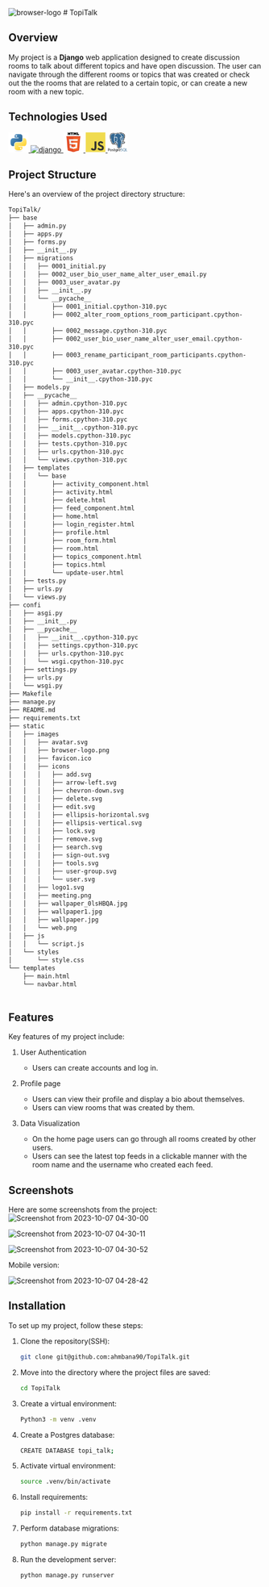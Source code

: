 ![browser-logo](https://github.com/ahmbana90/TopiTalk/assets/124783249/138d5bf2-3367-448c-a266-6edf40f2713f) # TopiTalk 

## Overview

My project is a **Django** web application designed to create discussion rooms to talk about different topics and have open discussion.
The user can navigate through the different rooms  or topics that was created or check out the the rooms that are related to a certain topic, or can create a new room with a new topic.

## Technologies Used

<p align="left"> <a href="https://www.djangoproject.com/" target="_blank" rel="noreferrer">
 <img src="https://raw.githubusercontent.com/devicons/devicon/master/icons/python/python-original.svg" alt="python" width="40" height="40"/> <img src="https://cdn.worldvectorlogo.com/logos/django.svg" alt="django" width="40" height="40"/> </a> <a href="https://www.w3.org/html/" target="_blank" rel="noreferrer"> <img src="https://raw.githubusercontent.com/devicons/devicon/master/icons/html5/html5-original-wordmark.svg" alt="html5" width="40" height="40"/> </a> <a href="https://developer.mozilla.org/en-US/docs/Web/JavaScript" target="_blank" rel="noreferrer"> <img src="https://raw.githubusercontent.com/devicons/devicon/master/icons/javascript/javascript-original.svg" alt="javascript" width="40" height="40"/> </a> <a href="https://www.postgresql.org" target="_blank" rel="noreferrer"> <img src="https://raw.githubusercontent.com/devicons/devicon/master/icons/postgresql/postgresql-original-wordmark.svg" alt="postgresql" width="40" height="40"/> </a> <a href="https://www.python.org" target="_blank" rel="noreferrer"> </a> </p>



## Project Structure

Here's an overview of the project directory structure:

``` 
TopiTalk/
├── base
│   ├── admin.py
│   ├── apps.py
│   ├── forms.py
│   ├── __init__.py
│   ├── migrations
│   │   ├── 0001_initial.py
│   │   ├── 0002_user_bio_user_name_alter_user_email.py
│   │   ├── 0003_user_avatar.py
│   │   ├── __init__.py
│   │   └── __pycache__
│   │       ├── 0001_initial.cpython-310.pyc
│   │       ├── 0002_alter_room_options_room_participant.cpython-310.pyc
│   │       ├── 0002_message.cpython-310.pyc
│   │       ├── 0002_user_bio_user_name_alter_user_email.cpython-310.pyc
│   │       ├── 0003_rename_participant_room_participants.cpython-310.pyc
│   │       ├── 0003_user_avatar.cpython-310.pyc
│   │       └── __init__.cpython-310.pyc
│   ├── models.py
│   ├── __pycache__
│   │   ├── admin.cpython-310.pyc
│   │   ├── apps.cpython-310.pyc
│   │   ├── forms.cpython-310.pyc
│   │   ├── __init__.cpython-310.pyc
│   │   ├── models.cpython-310.pyc
│   │   ├── tests.cpython-310.pyc
│   │   ├── urls.cpython-310.pyc
│   │   └── views.cpython-310.pyc
│   ├── templates
│   │   └── base
│   │       ├── activity_component.html
│   │       ├── activity.html
│   │       ├── delete.html
│   │       ├── feed_component.html
│   │       ├── home.html
│   │       ├── login_register.html
│   │       ├── profile.html
│   │       ├── room_form.html
│   │       ├── room.html
│   │       ├── topics_component.html
│   │       ├── topics.html
│   │       └── update-user.html
│   ├── tests.py
│   ├── urls.py
│   └── views.py
├── confi
│   ├── asgi.py
│   ├── __init__.py
│   ├── __pycache__
│   │   ├── __init__.cpython-310.pyc
│   │   ├── settings.cpython-310.pyc
│   │   ├── urls.cpython-310.pyc
│   │   └── wsgi.cpython-310.pyc
│   ├── settings.py
│   ├── urls.py
│   └── wsgi.py
├── Makefile
├── manage.py
├── README.md
├── requirements.txt
├── static
│   ├── images
│   │   ├── avatar.svg
│   │   ├── browser-logo.png
│   │   ├── favicon.ico
│   │   ├── icons
│   │   │   ├── add.svg
│   │   │   ├── arrow-left.svg
│   │   │   ├── chevron-down.svg
│   │   │   ├── delete.svg
│   │   │   ├── edit.svg
│   │   │   ├── ellipsis-horizontal.svg
│   │   │   ├── ellipsis-vertical.svg
│   │   │   ├── lock.svg
│   │   │   ├── remove.svg
│   │   │   ├── search.svg
│   │   │   ├── sign-out.svg
│   │   │   ├── tools.svg
│   │   │   ├── user-group.svg
│   │   │   └── user.svg
│   │   ├── logo1.svg
│   │   ├── meeting.png
│   │   ├── wallpaper_0lsHBQA.jpg
│   │   ├── wallpaper1.jpg
│   │   ├── wallpaper.jpg
│   │   └── web.png
│   ├── js
│   │   └── script.js
│   └── styles
│       └── style.css
└── templates
    ├── main.html
    └── navbar.html
   
``````


## Features

Key features of my project include:

1. User Authentication
   - Users can create accounts and log in.

2. Profile page
   - Users can view their profile and display a bio about themselves.
   - Users can view rooms that was created by them.

3. Data Visualization
   - On the home page users can go through all rooms created by other users.
   - Users can see the latest top feeds in a clickable manner with the room name and the username who created each feed.

## Screenshots

Here are some screenshots from the project:
 ![Screenshot from 2023-10-07 04-30-00](https://github.com/ahmbana90/TopiTalk/assets/124783249/f2eb1311-e83d-42fd-bc16-97fd48484dd7)
 
 ![Screenshot from 2023-10-07 04-30-11](https://github.com/ahmbana90/TopiTalk/assets/124783249/2f1d6a36-f3d6-4354-88ed-c962076f7b87)
 
 ![Screenshot from 2023-10-07 04-30-52](https://github.com/ahmbana90/TopiTalk/assets/124783249/a2745846-5da0-4bd1-85d0-eab8edd1b43c)

Mobile version:

 ![Screenshot from 2023-10-07 04-28-42](https://github.com/ahmbana90/TopiTalk/assets/124783249/9d56ec2d-d3be-420a-a87e-fb73ca5513fc)

## Installation

To set up my project, follow these steps:

1. Clone the repository(SSH):

   ```bash
   git clone git@github.com:ahmbana90/TopiTalk.git
   ``````
2. Move into the directory where the project files are saved:

   ```bash
   cd TopiTalk
   ``````
3. Create a virtual environment:

   ```bash
   Python3 -m venv .venv
   ``````
4. Create a Postgres database:

   ```bash
   CREATE DATABASE topi_talk;
   ``````
5. Activate virtual environment:

   ```bash
   source .venv/bin/activate
   ``````
6. Install requirements:

   ```bash
   pip install -r requirements.txt
   ``````
7. Perform database migrations:

   ```bash
   python manage.py migrate
   ``````
8. Run the development server:

   ```bash
   python manage.py runserver
   ``````

